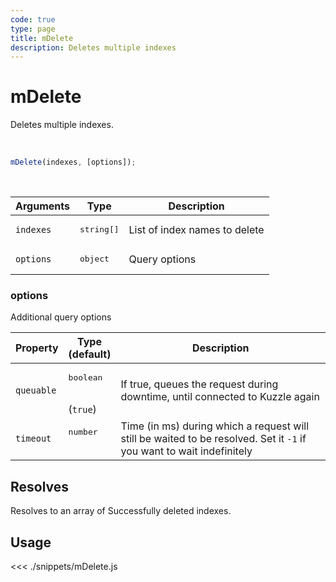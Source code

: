 ```yaml
---
code: true
type: page
title: mDelete
description: Deletes multiple indexes
---
```


# mDelete

Deletes multiple indexes.

<br/>

```js
mDelete(indexes, [options]);
```

<br/>

| Arguments | Type                | Description                   |
| --------- | ------------------- | ----------------------------- |
| `indexes` | <pre>string[]</pre> | List of index names to delete |
| `options` | <pre>object</pre>   | Query options                 |

### options

Additional query options

| Property   | Type<br/>(default)              | Description                                                                                                           |
| ---------- | ------------------------------- | --------------------------------------------------------------------------------------------------------------------- |
| `queuable` | <pre>boolean</pre><br/>(`true`) | If true, queues the request during downtime, until connected to Kuzzle again                                          |
| `timeout`  | <pre>number</pre><br/>          | Time (in ms) during which a request will still be waited to be resolved. Set it `-1` if you want to wait indefinitely |

## Resolves

Resolves to an array of Successfully deleted indexes.

## Usage

<<< ./snippets/mDelete.js
